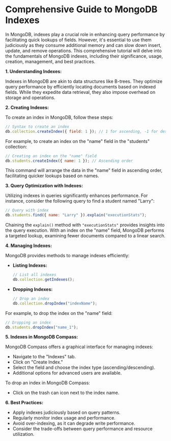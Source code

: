 # Comprehensive Guide to MongoDB Indexes

In MongoDB, indexes play a crucial role in enhancing query performance by facilitating quick lookups of fields. However, it's essential to use them judiciously as they consume additional memory and can slow down insert, update, and remove operations. This comprehensive tutorial will delve into the fundamentals of MongoDB indexes, including their significance, usage, creation, management, and best practices.

**1. Understanding Indexes:**

Indexes in MongoDB are akin to data structures like B-trees. They optimize query performance by efficiently locating documents based on indexed fields. While they expedite data retrieval, they also impose overhead on storage and operations.

**2. Creating Indexes:**

To create an index in MongoDB, follow these steps:

```javascript
// Syntax to create an index
db.collection.createIndex({ field: 1 }); // 1 for ascending, -1 for descending
```

For example, to create an index on the "name" field in the "students" collection:

```javascript
// Creating an index on the "name" field
db.students.createIndex({ name: 1 }); // Ascending order
```

This command will arrange the data in the "name" field in ascending order, facilitating quicker lookups based on names.

**3. Query Optimization with Indexes:**

Utilizing indexes in queries significantly enhances performance. For instance, consider the following query to find a student named "Larry":

```javascript
// Query with index
db.students.find({ name: "Larry" }).explain("executionStats");
```

Chaining the `explain()` method with `"executionStats"` provides insights into the query execution. With an index on the "name" field, MongoDB performs a targeted lookup, examining fewer documents compared to a linear search.

**4. Managing Indexes:**

MongoDB provides methods to manage indexes efficiently:

- **Listing Indexes:**

  ```javascript
  // List all indexes
  db.collection.getIndexes();
  ```
- **Dropping Indexes:**

  ```javascript
  // Drop an index
  db.collection.dropIndex("indexName");
  ```

For example, to drop the index on the "name" field:

```javascript
// Dropping an index
db.students.dropIndex("name_1");
```

**5. Indexes in MongoDB Compass:**

MongoDB Compass offers a graphical interface for managing indexes:

- Navigate to the "Indexes" tab.
- Click on "Create Index."
- Select the field and choose the index type (ascending/descending).
- Additional options for advanced users are available.

To drop an index in MongoDB Compass:

- Click on the trash can icon next to the index name.

**6. Best Practices:**

- Apply indexes judiciously based on query patterns.
- Regularly monitor index usage and performance.
- Avoid over-indexing, as it can degrade write performance.
- Consider the trade-offs between query performance and resource utilization.
